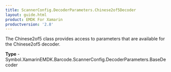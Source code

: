 ```yaml
---
title: ScannerConfig.DecoderParameters.Chinese2of5Decoder
layout: guide.html 
product: EMDK For Xamarin 
productversion: '2.8' 
---
```

The Chinese2of5 class provides access to parameters that are available for the Chinese2of5 decoder.

**Type** - Symbol.XamarinEMDK.Barcode.ScannerConfig.DecoderParameters.BaseDecoder



